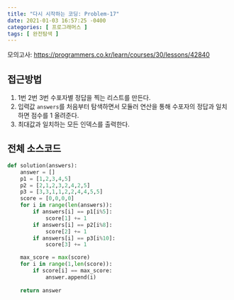 ```yaml
---
title: "다시 시작하는 코딩: Problem-17"
date: 2021-01-03 16:57:25 -0400
categories: [ 프로그래머스 ]
tags: [ 완전탐색 ]
---
```


모의고사: https://programmers.co.kr/learn/courses/30/lessons/42840

접근방법
--------
1. 1번 2번 3번 수포자별 정답을 찍는 리스트를 만든다.
2. 입력값 `answers`를 처음부터 탐색하면서 모듈러 연산을 통해 수포자의 정답과 일치하면 점수를 1 올려준다.
3. 최대값과 일치하는 모든 인덱스를 출력한다.

전체 소스코드
------
```python
def solution(answers):
    answer = []
    p1 = [1,2,3,4,5]
    p2 = [2,1,2,3,2,4,2,5]
    p3 = [3,3,1,1,2,2,4,4,5,5]
    score = [0,0,0,0]
    for i in range(len(answers)):
        if answers[i] == p1[i%5]:
            score[1] += 1
        if answers[i] == p2[i%8]:
            score[2] += 1
        if answers[i] == p3[i%10]:
            score[3] += 1

    max_score = max(score)
    for i in range(1,len(score)):
        if score[i] == max_score:
            answer.append(i)
            
    return answer
```